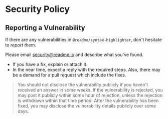 # Security Policy

## Reporting a Vulnerability

If there are any vulnerabilities in `@readme/syntax-highlighter`, don't hesitate to _report them_.

Please email security@readme.io and describe what you've found.

- If you have a fix, explain or attach it.
- In the near time, expect a reply with the required steps. Also, there may be a demand for a pull request which include the fixes.

> You should not disclose the vulnerability publicly if you haven't received an answer in some weeks. If the vulnerability is rejected, you may post it publicly within some hour of rejection, unless the rejection is withdrawn within that time period. After the vulnerability has been fixed, you may disclose the vulnerability details publicly over some days.
